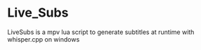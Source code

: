# Live_Subs

LiveSubs is a mpv lua script to generate subtitles at runtime with whisper.cpp on windows
